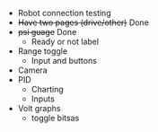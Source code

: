  - Robot connection testing
 - ~~Have two pages (drive/other)~~  Done
 - ~~psi guage~~ Done
    - Ready or not label
 - Range toggle
    - Input and buttons
 - Camera
 - PID
    - Charting
    - Inputs
 - Volt graphs
    - toggle bitsas
